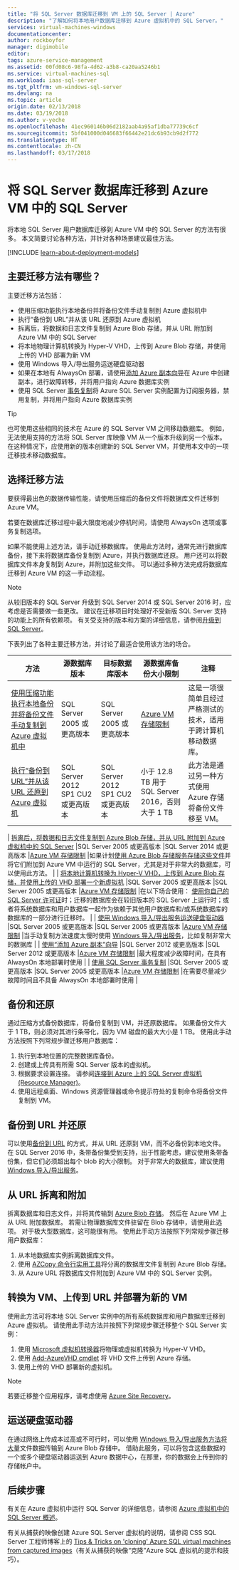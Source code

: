 ```yaml
---
title: "将 SQL Server 数据库迁移到 VM 上的 SQL Server | Azure"
description: "了解如何将本地用户数据库迁移到 Azure 虚拟机中的 SQL Server。"
services: virtual-machines-windows
documentationcenter: 
author: rockboyfor
manager: digimobile
editor: 
tags: azure-service-management
ms.assetid: 00fd08c6-98fa-4d62-a3b8-ca20aa5246b1
ms.service: virtual-machines-sql
ms.workload: iaas-sql-server
ms.tgt_pltfrm: vm-windows-sql-server
ms.devlang: na
ms.topic: article
origin.date: 02/13/2018
ms.date: 03/19/2018
ms.author: v-yeche
ms.openlocfilehash: 41ec960146b06d2182aab4a95af1dba77739c6cf
ms.sourcegitcommit: 5bf041000d046683f66442e21dc6b93cb9d2f772
ms.translationtype: HT
ms.contentlocale: zh-CN
ms.lasthandoff: 03/17/2018
---
```

# <a name="migrate-a-sql-server-database-to-sql-server-in-an-azure-vm"></a>将 SQL Server 数据库迁移到 Azure VM 中的 SQL Server

将本地 SQL Server 用户数据库迁移到 Azure VM 中的 SQL Server 的方法有很多。 本文简要讨论各种方法，并针对各种场景建议最佳方法。

[!INCLUDE [learn-about-deployment-models](../../../../includes/learn-about-deployment-models-both-include.md)]

## <a name="what-are-the-primary-migration-methods"></a>主要迁移方法有哪些？
主要迁移方法包括：

* 使用压缩功能执行本地备份并将备份文件手动复制到 Azure 虚拟机中
* 执行“备份到 URL”并从该 URL 还原到 Azure 虚拟机
* 拆离后，将数据和日志文件复制到 Azure Blob 存储，并从 URL 附加到 Azure VM 中的 SQL Server
* 将本地物理计算机转换为 Hyper-V VHD，上传到 Azure Blob 存储，并使用上传的 VHD 部署为新 VM
* 使用 Windows 导入/导出服务运送硬盘驱动器
* 如果在本地有 AlwaysOn 部署，请使用[添加 Azure 副本向导](../sqlclassic/virtual-machines-windows-classic-sql-onprem-availability.md)在 Azure 中创建副本，进行故障转移，并将用户指向 Azure 数据库实例
* 使用 SQL Server [事务复制](https://msdn.microsoft.com/library/ms151176.aspx)将 Azure SQL Server 实例配置为订阅服务器，禁用复制，并将用户指向 Azure 数据库实例

> [!TIP]
> 也可使用这些相同的技术在 Azure 的 SQL Server VM 之间移动数据库。 例如，无法使用支持的方法将 SQL Server 库映像 VM 从一个版本升级到另一个版本。 在这种情况下，应使用新的版本创建新的 SQL Server VM，并使用本文中的一项迁移技术移动数据库。 

## <a name="choosing-your-migration-method"></a>选择迁移方法
要获得最出色的数据传输性能，请使用压缩后的备份文件将数据库文件迁移到 Azure VM。

若要在数据库迁移过程中最大限度地减少停机时间，请使用 AlwaysOn 选项或事务复制选项。

如果不能使用上述方法，请手动迁移数据库。 使用此方法时，通常先进行数据库备份，接下来将数据库备份复制到 Azure，并执行数据库还原。 用户还可以将数据库文件本身复制到 Azure，并附加这些文件。 可以通过多种方法完成将数据库迁移到 Azure VM 的这一手动流程。

> [!NOTE]
> 从较旧版本的 SQL Server 升级到 SQL Server 2014 或 SQL Server 2016 时，应考虑是否需要做一些更改。 建议在迁移项目时处理好不受新版 SQL Server 支持的功能上的所有依赖项。 有关受支持的版本和方案的详细信息，请参阅[升级到 SQL Server](https://msdn.microsoft.com/library/bb677622.aspx)。

下表列出了各种主要迁移方法，并讨论了最适合使用该方法的场合。

| 方法 | 源数据库版本 | 目标数据库版本 | 源数据库备份大小限制 | 注释 |
| --- | --- | --- | --- | --- |
| [使用压缩功能执行本地备份并将备份文件手动复制到 Azure 虚拟机中](#backup-and-restore) |SQL Server 2005 或更高版本 |SQL Server 2005 或更高版本 |[Azure VM 存储限制](/azure-subscription-service-limits/) | 这是一项很简单且经过严格测试的技术，适用于跨计算机移动数据库。 |
| [执行“备份到 URL”并从该 URL 还原到 Azure 虚拟机](#backup-to-url-and-restore) |SQL Server 2012 SP1 CU2 或更高版本 |SQL Server 2012 SP1 CU2 或更高版本 |小于 12.8 TB 用于 SQL Server 2016，否则大于 1 TB | 此方法是通过另一种方式使用 Azure 存储将备份文件移至 VM。 |
| 
            [拆离后，将数据和日志文件复制到 Azure Blob 存储，并从 URL 附加到 Azure 虚拟机中的 SQL Server](#detach-and-attach-from-url) |SQL Server 2005 或更高版本 |SQL Server 2014 或更高版本 |[Azure VM 存储限制](/azure-subscription-service-limits/) |如果计划[使用 Azure Blob 存储服务存储这些文件](https://msdn.microsoft.com/library/dn385720.aspx)并将它们附加到 Azure VM 中运行的 SQL Server，尤其是对于非常大的数据库，可以使用此方法。 |
| 
            [将本地计算机转换为 Hyper-V VHD，上传到 Azure Blob 存储，并使用上传的 VHD 部署一个新虚拟机](#convert-to-vm-and-upload-to-url-and-deploy-as-new-vm) |SQL Server 2005 或更高版本 |SQL Server 2005 或更高版本 |[Azure VM 存储限制](/azure-subscription-service-limits/) |在以下场合使用： [使用你自己的 SQL Server 许可证](../../../sql-database/sql-database-paas-vs-sql-server-iaas.md)时；迁移的数据库会在较旧版本的 SQL Server 上运行时；或者将系统数据库和用户数据库一起作为依赖于其他用户数据库和/或系统数据库的数据库的一部分进行迁移时。 |
| [使用 Windows 导入/导出服务运送硬盘驱动器](#ship-hard-drive) |SQL Server 2005 或更高版本 |SQL Server 2005 或更高版本 |[Azure VM 存储限制](/azure-subscription-service-limits/) |当手动复制方法速度太慢时使用 [Windows 导入/导出服务](../../../storage/common/storage-import-export-service.md)，比如复制非常大的数据库 |
| [使用“添加 Azure 副本”向导](../sqlclassic/virtual-machines-windows-classic-sql-onprem-availability.md) |SQL Server 2012 或更高版本 |SQL Server 2012 或更高版本 |[Azure VM 存储限制](/azure-subscription-service-limits/) |最大程度减少故障时间，在具有 AlwaysOn 本地部署时使用 |
| [使用 SQL Server 事务复制](https://msdn.microsoft.com/library/ms151176.aspx) |SQL Server 2005 或更高版本 |SQL Server 2005 或更高版本 |[Azure VM 存储限制](/azure-subscription-service-limits/) |在需要尽量减少故障时间且不具备 AlwaysOn 本地部署时使用 |

## <a name="backup-and-restore"></a>备份和还原
通过压缩方式备份数据库，将备份复制到 VM，并还原数据库。 如果备份文件大于 1 TB，则必须对其进行条带化，因为 VM 磁盘的最大大小是 1 TB。 使用此手动方法按照下列常规步骤迁移用户数据库：

1. 执行到本地位置的完整数据库备份。
2. 创建或上传具有所需 SQL Server 版本的虚拟机。
3. 根据要求设置连接。 请参阅[连接到 Azure 上的 SQL Server 虚拟机 (Resource Manager)](virtual-machines-windows-sql-connect.md)。
4. 使用远程桌面、Windows 资源管理器或命令提示符处的复制命令将备份文件复制到 VM。

## <a name="backup-to-url-and-restore"></a>备份到 URL 并还原
可以使用[备份到 URL](https://msdn.microsoft.com/library/dn435916.aspx) 的方式，并从 URL 还原到 VM，而不必备份到本地文件。 在 SQL Server 2016 中，条带备份集受到支持，出于性能考虑，建议使用条带备份集，但它们必须超出每个 blob 的大小限制。 对于非常大的数据库，建议使用 [Windows 导入/导出服务](../../../storage/common/storage-import-export-service.md)。

## <a name="detach-and-attach-from-url"></a>从 URL 拆离和附加
拆离数据库和日志文件，并将其传输到 [Azure Blob 存储](https://msdn.microsoft.com/library/dn385720.aspx)。 然后在 Azure VM 上从 URL 附加数据库。 若需让物理数据库文件驻留在 Blob 存储中，请使用此选项。 对于极大型数据库，这可能很有用。 使用此手动方法按照下列常规步骤迁移用户数据库：

1. 从本地数据库实例拆离数据库文件。
2. 使用 [AZCopy 命令行实用工具](../../../storage/common/storage-use-azcopy.md)将分离的数据库文件复制到 Azure Blob 存储。
3. 从 Azure URL 将数据库文件附加到 Azure VM 中的 SQL Server 实例。

## <a name="convert-to-vm-and-upload-to-url-and-deploy-as-new-vm"></a>转换为 VM、上传到 URL 并部署为新的 VM
使用此方法可将本地 SQL Server 实例中的所有系统数据库和用户数据库迁移到 Azure 虚拟机。 请使用此手动方法并按照下列常规步骤迁移整个 SQL Server 实例：

1. 使用 [Microsoft 虚拟机转换器](https://technet.microsoft.com/library/dn874008(v=ws.11).aspx)将物理或虚拟机转换为 Hyper-V VHD。
2. 使用 [Add-AzureVHD cmdlet](https://msdn.microsoft.com/library/azure/dn495173.aspx) 将 VHD 文件上传到 Azure 存储。
3. 使用上传的 VHD 部署新的虚拟机。

> [!NOTE]
> 若要迁移整个应用程序，请考虑使用 [Azure Site Recovery](../../../site-recovery/site-recovery-overview.md)。

## <a name="ship-hard-drive"></a>运送硬盘驱动器
在通过网络上传成本过高或不可行时，可以使用 [Windows 导入/导出服务方法将大](../../../storage/common/storage-import-export-service.md)量文件数据传输到 Azure Blob 存储中。 借助此服务，可以将包含这些数据的一个或多个硬盘驱动器运送到 Azure 数据中心，在那里，你的数据会上传到你的存储帐户中。

## <a name="next-steps"></a>后续步骤
有关在 Azure 虚拟机中运行 SQL Server 的详细信息，请参阅 [Azure 虚拟机中的 SQL Server 概述](virtual-machines-windows-sql-server-iaas-overview.md)。

有关从捕获的映像创建 Azure SQL Server 虚拟机的说明，请参阅 CSS SQL Server 工程师博客上的 [Tips & Tricks on 'cloning' Azure SQL virtual machines from captured images](https://blogs.msdn.microsoft.com/psssql/2016/07/06/tips-tricks-on-cloning-azure-sql-virtual-machines-from-captured-images/)（有关从捕获的映像“克隆”Azure SQL 虚拟机的提示和技巧）。

<!--Update_Description: update link, wording update -->